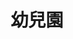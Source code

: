 ---
title: 幼兒園
lastmod: 2001-01-28
layout: graduation-photo
introduction: "
臺北市平等國小已創校百周年，學校發展大致可以分為三個時期：日治時期(民國10-34年)、光復之後士林鎮時期(民國35-62年)、現今的臺北市士林區時期(民國63年迄今)。"
description: "
## 幼兒園於民國76年成立(民國76年迄今)"
block: 
    - title: 第1屆(民國77年畢業)(第13任校長 楊宗憲)
      image: "/images/uploads/graduation_k/07707_graduation_k01.jpg"
    - title: 第2屆(民國78年畢業)(第13任校長 楊宗憲)
      image: "https://i.imgur.com/qTBFfO6h.jpg"
    - title: 第3屆(民國79年畢業)(第13任校長 楊宗憲)
      image: "/images/uploads/graduation_k/07907_graduation_k03.jpg"
    - title: 第4屆(民國80年畢業)(第13任校長 楊宗憲)
      image: "/images/uploads/graduation_k/08007_graduation_k04.jpg"
    - title: 第5屆(民國81年畢業)(第14任校長 黃明珠)
      image: "/images/uploads/graduation_k/08107_graduation_k05.jpg"
    - title: 第6屆(民國82年畢業)(第14任校長 黃明珠)
      image: "/images/uploads/graduation_k/08207_graduation_k06.jpg"
    - title: 第7屆(民國83年畢業)(第14任校長 黃明珠)
      image: "/images/uploads/graduation_k/08307_graduation_k07.jpg"
    - title: 第8屆(民國84年畢業)(第15任校長 林淑梅)
      image: "/images/uploads/graduation_k/08406_graduation_k08.jpg"
    - title: 第9屆(民國85年畢業)(第15任校長 林淑梅)
      image: "/images/uploads/graduation_k/08507_graduation_k09.jpg"
    - title: 第10屆(民國86年畢業)(第15任校長 林淑梅)
      image: "/images/uploads/graduation_k/08606_graduation_k10.jpg"
    - title: 第11屆(民國87年畢業)(第16任校長 廖金春)
      image: "/images/uploads/graduation_k/08706_graduation_k11.jpg"
    - title: 第12屆(民國88年畢業)(第16任校長 廖金春)
      image: "/images/uploads/graduation_k/08806_graduation_k12.jpg"
    - title: 第13屆(民國89年畢業)(第16任校長 廖金春)
      image: "/images/uploads/graduation_k/08906_graduation_k13.jpg"
    - title: 第14屆(民國90年畢業)(第16任校長 廖金春)
      image: "/images/uploads/graduation_k/09006_graduation_k14.jpg"
    - title: 第15屆(民國91年畢業)(第17任校長 翁繩玉)
      image: "/images/uploads/graduation_k/09106_graduation_k15.jpg"
    - title: 第16屆(民國92年畢業)(第17任校長 翁繩玉)
      image: "/images/uploads/graduation_k/09206_graduation_k16.jpg"
    - title: 第17屆(民國93年畢業)(第17任校長 翁繩玉)
      image: "/images/uploads/graduation_k/09306_graduation_k17.jpg"
    - title: 第18屆(民國94年畢業)(第17任校長 翁繩玉)
      image: "/images/uploads/graduation_k/09406_graduation_k18.jpg"
    - title: 第19屆(民國95年畢業)(第17任校長 翁繩玉)
      image: "/images/uploads/graduation_k/09506_graduation_k19.jpg"
    - title: 第20屆(民國96年畢業)(第17任校長 翁繩玉)
      image: "/images/uploads/graduation_k/09606_graduation_k20.jpg"
    - title: 第21屆(民國97年畢業)(第18任校長 陳金山)
      image: "/images/uploads/graduation_k/09706_graduation_k21.jpg"
    - title: 第22屆(民國98年畢業)(第18任校長 陳金山)
      image: "/images/uploads/graduation_k/09806_graduation_k22.jpg"
    - title: 第23屆(民國99年畢業)(第18任校長 陳金山)
      image: "/images/uploads/graduation_k/09906_graduation_k23.jpg"
    - title: 第24屆(民國100年畢業)(第18任校長 陳金山)
      image: "/images/uploads/graduation_k/10006_graduation_k24.jpg"
    - title: 第25屆(民國101年畢業)(第18任校長 陳金山)
      image: "/images/uploads/graduation_k/10106_graduation_k25.jpg"
    - title: 第26屆(民國102年畢業)(第19任校長 梁靜珊)
      image: "/images/uploads/graduation_k/10206_graduation_k26.jpg"
    - title: 第27屆(民國103年畢業)(第19任校長 梁靜珊)
      image: "/images/uploads/graduation_k/10306_graduation_k27.jpg"
    - title: 第28屆(民國104年畢業)(第19任校長 梁靜珊)
      image: "/images/uploads/graduation_k/10406_graduation_k28.jpg"
    - title: 第29屆(民國105年畢業)(第19任校長 梁靜珊)
      image: "/images/uploads/graduation_k/10506_graduation_k29.jpg"
    - title: 第30屆(民國106年畢業)(第20任校長 黎季昊)
      image: "/images/uploads/graduation_k/10606_graduation_k30.jpg"
    - title: 第31屆(民國107年畢業)(第20任校長 黎季昊)
      image: "/images/uploads/graduation_k/10706_graduation_k31.jpg"
    - title: 第32屆(民國108年畢業)(第20任校長 黎季昊)
      image: "/images/uploads/graduation_k/10806_graduation_k32.jpg"
    - title: 第33屆(民國109年畢業)(第20任校長 黎季昊)
      image: "/images/uploads/graduation_k/10906_graduation_k33.jpg"
    - title: 第34屆(民國110年畢業)(第20任校長 黎季昊)   
      image: "/images/uploads/graduation_k/11006_graduation_k34.jpg"
---